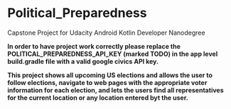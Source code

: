 # Political_Preparedness
Capstone Project for Udacity Android Kotlin Developer Nanodegree


<b>In order to have project work correctly please replace the POLITICAL_PREPAREDNESS_API_KEY (marked TODO) 
in the app level build.gradle file with a valid google civics API key.<b>

This project shows all upcoming US elections and allows the user to follow elections, navigate to web pages with 
the appropriate voter information for each election, and lets the users find all representatives for the current 
location or any location entered byt the user.
